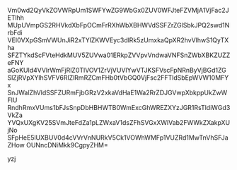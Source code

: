 Vm0wd2QyVkZOVWRpUm1SWFYwZG9WbGx0ZUV0WFJteFZVMjA1VjFac2JETlhh
MUpUVmpGS2RHVkdXbFpOCmFrRXhWbXBHWVdSSFZrZGlSbkJPQ2swd1NrbFdi
VEI0VXpGSmVWUnJiR2xTYlZKWVEyc3dlRk5zUmxkaQpXR2hvVlhwS1QyTXha
SFZTYkdScFVteHdkMUV5ZUVwa01ERkpZVVpvVndwaVNFSnZWbXBKZUZZeFNY
aGoKUld4VVlrWmFjRlZ0TlVOV1ZrVjVUVlYwVTJKSFVscFpNRnByVjBGd1ZG
SlZjRVpXYlhSVFV6RlZlRmRZCmFHb0tVbGQ0VjFsc2FFTldSbEpWVW10MFYx
SnJWalZhVldSSFZURmFjbGRzV2xkaVdHaE1Wa2RrZDJGVwpXbkppUkZwWFlU
RndhRmxVUms1bFJsSnpDbHBHWTB0WmExcGhWREZXYzJGR1RsTldiWGd3VkZa
YVQxUXgKV25SVmJteFdZa1pLZWxaV1dsZFhSVGxXWlVab2FWWkZXakpXUjNo
SFpHeE5lUXBUV0d4cVVrVnNURkV5Ck1VOWhWMFp1VUZRd1MwTnVhSFJaZHow
OUNncDNiMkk9CgpyZHM=

yzj
